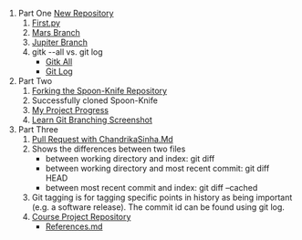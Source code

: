 1. Part One [New Repository](https://github.com/sinhac/TrialRepoLabThree)
    1. [First.py](https://github.com/sinhac/TrialRepoLabThree/blob/master/first.py)
    2. [Mars Branch](https://github.com/sinhac/TrialRepoLabThree/tree/mars)
    3. [Jupiter Branch](https://github.com/sinhac/TrialRepoLabThree/tree/jupiter)
    4. gitk --all vs. git log
        * [Gitk All](https://github.com/sinhac/TrialRepoLabThree/blob/master/gitAll.png) 
        * [Git Log](https://github.com/sinhac/TrialRepoLabThree/blob/master/secondCommand.png)
2. Part Two
    1. [Forking the Spoon-Knife Repository](https://github.com/sinhac/TrialRepoLabThree)
    2. Successfully cloned Spoon-Knife
    3. [My Project Progress](https://github.com/sinhac/TrialRepoLabThree/blob/master/myprojectprogress.md)
    4. [Learn Git Branching Screenshot](https://github.com/sinhac/TrialRepoLabThree/blob/master/forking.PNG)
3. Part Three
    1. [Pull Request with ChandrikaSinha.Md](https://github.com/sinhac/TrialRepoLabThree/blob/master/ChandrikaSinha.md)
    2. Shows the differences between two files
        * between working directory and index: git diff
        * between working directory and most recent commit: git diff HEAD
        * between most recent commit and index: git diff –cached
    3. Git tagging is for tagging specific points in history as being important (e.g. a software release). The commit id can be found using git log.
    4. [Course Project Repository](https://github.com/sinhac/courseproject)
        * [References.md](https://github.com/sinhac/Intro-to-Open-Source/blob/master/Lab3/References.md)